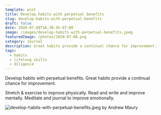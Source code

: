 ```yaml
---
template: post
title: Develop habits with perpetual benefits
slug: develop-habits-with-perpetual-benefits
draft: false
date: 2020-07-08T16:30:45-07:00
image: /images/develop-habits-with-perpetual-benefits.jpeg
featuredImage: /photos/2020-07-08.png
category: Journal
description: Great habits provide a continual chance for improvement.
tags:
  - habits
  - lifelong skills
  - diligence
---
```

Develop habits with perpetual benefits. Great habits provide a continual chance for improvement.

Stretch & exercise to improve physically. Read and write and improve mentally. Meditate and journal to improve emotionally.


![develop-habits-with-perpetual-benefits.jpeg by Andrew Maury](/images/develop-habits-with-perpetual-benefits.jpeg)
